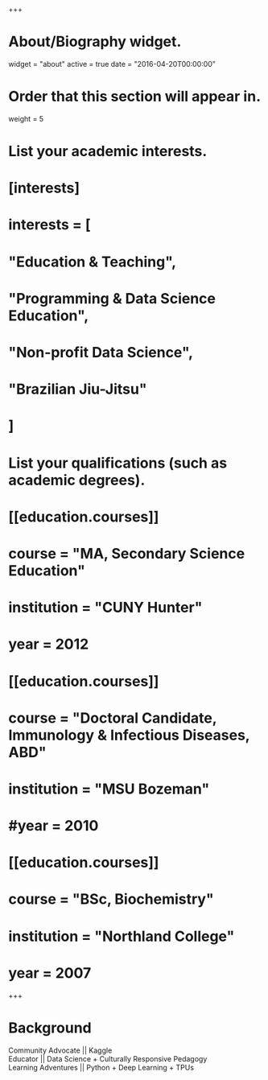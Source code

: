 +++
# About/Biography widget.
widget = "about"
active = true
date = "2016-04-20T00:00:00"

# Order that this section will appear in.
weight = 5

# List your academic interests.
# [interests]
#   interests = [
#     "Education & Teaching",
#     "Programming & Data Science Education",
#     "Non-profit Data Science",
#     "Brazilian Jiu-Jitsu"
#   ]

# List your qualifications (such as academic degrees).
# [[education.courses]]
#   course = "MA, Secondary Science Education"
#   institution = "CUNY Hunter"
#   year = 2012
#   
# [[education.courses]]
#    course = "Doctoral Candidate, Immunology & Infectious Diseases, ABD"
#    institution = "MSU Bozeman"
#    #year = 2010
# 
# [[education.courses]]
#   course = "BSc, Biochemistry"
#   institution = "Northland College"
#   year = 2007
 
+++

# Background

Community Advocate || Kaggle   
Educator || Data Science + Culturally Responsive Pedagogy  
Learning Adventures || Python + Deep Learning + TPUs

